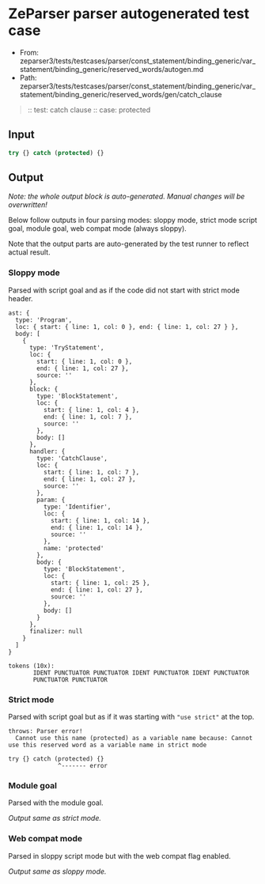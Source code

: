 # ZeParser parser autogenerated test case

- From: zeparser3/tests/testcases/parser/const_statement/binding_generic/var_statement/binding_generic/reserved_words/autogen.md
- Path: zeparser3/tests/testcases/parser/const_statement/binding_generic/var_statement/binding_generic/reserved_words/gen/catch_clause

> :: test: catch clause
> :: case: protected

## Input


`````js
try {} catch (protected) {}
`````

## Output

_Note: the whole output block is auto-generated. Manual changes will be overwritten!_

Below follow outputs in four parsing modes: sloppy mode, strict mode script goal, module goal, web compat mode (always sloppy).

Note that the output parts are auto-generated by the test runner to reflect actual result.

### Sloppy mode

Parsed with script goal and as if the code did not start with strict mode header.

`````
ast: {
  type: 'Program',
  loc: { start: { line: 1, col: 0 }, end: { line: 1, col: 27 } },
  body: [
    {
      type: 'TryStatement',
      loc: {
        start: { line: 1, col: 0 },
        end: { line: 1, col: 27 },
        source: ''
      },
      block: {
        type: 'BlockStatement',
        loc: {
          start: { line: 1, col: 4 },
          end: { line: 1, col: 7 },
          source: ''
        },
        body: []
      },
      handler: {
        type: 'CatchClause',
        loc: {
          start: { line: 1, col: 7 },
          end: { line: 1, col: 27 },
          source: ''
        },
        param: {
          type: 'Identifier',
          loc: {
            start: { line: 1, col: 14 },
            end: { line: 1, col: 14 },
            source: ''
          },
          name: 'protected'
        },
        body: {
          type: 'BlockStatement',
          loc: {
            start: { line: 1, col: 25 },
            end: { line: 1, col: 27 },
            source: ''
          },
          body: []
        }
      },
      finalizer: null
    }
  ]
}

tokens (10x):
       IDENT PUNCTUATOR PUNCTUATOR IDENT PUNCTUATOR IDENT PUNCTUATOR
       PUNCTUATOR PUNCTUATOR
`````

### Strict mode

Parsed with script goal but as if it was starting with `"use strict"` at the top.

`````
throws: Parser error!
  Cannot use this name (protected) as a variable name because: Cannot use this reserved word as a variable name in strict mode

try {} catch (protected) {}
              ^------- error
`````


### Module goal

Parsed with the module goal.

_Output same as strict mode._

### Web compat mode

Parsed in sloppy script mode but with the web compat flag enabled.

_Output same as sloppy mode._
